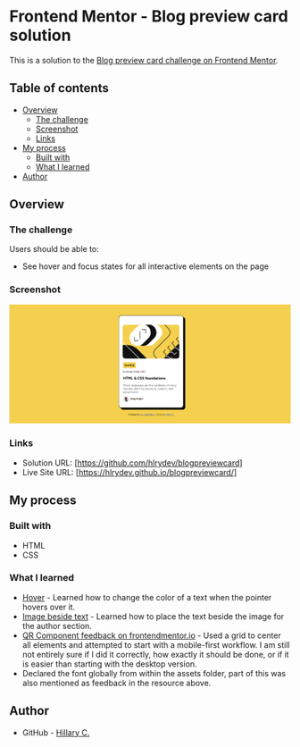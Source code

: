 # Frontend Mentor - Blog preview card solution

This is a solution to the [Blog preview card challenge on Frontend Mentor](https://www.frontendmentor.io/challenges/blog-preview-card-ckPaj01IcS). 

## Table of contents

- [Overview](#overview)
  - [The challenge](#the-challenge)
  - [Screenshot](#screenshot)
  - [Links](#links)
- [My process](#my-process)
  - [Built with](#built-with)
  - [What I learned](#what-i-learned)
- [Author](#author)

## Overview

### The challenge

Users should be able to:

- See hover and focus states for all interactive elements on the page

### Screenshot

![](./screenshot.png)

### Links

- Solution URL: [https://github.com/hlrydev/blogpreviewcard]
- Live Site URL: [https://hlrydev.github.io/blogpreviewcard/]

## My process

### Built with

- HTML
- CSS

### What I learned

- [Hover](https://www.w3schools.com/cssref/sel_hover.php) - Learned how to change the color of a text when the pointer hovers over it. 
- [Image beside text](https://www.shecodes.io/athena/37856-how-to-move-text-to-the-right-side-of-an-image-with-css#:~:text=In%20this%20example%2C%20float%3A%20left,right%20side%20of%20the%20image) - Learned how to place the text beside the image for the author section. 
- [QR Component feedback on frontendmentor.io](https://www.frontendmentor.io/solutions/qr-code-component-with-css-5PakVqgsg3) - Used a grid to center all elements and attempted to start with a mobile-first workflow. I am still not entirely sure if I did it correctly, how exactly it should be done, or if it is easier than starting with the desktop version. 
- Declared the font globally from within the assets folder, part of this was also mentioned as feedback in the resource above.


## Author

- GitHub - [Hillary C.](https://github.com/hlrydev)
